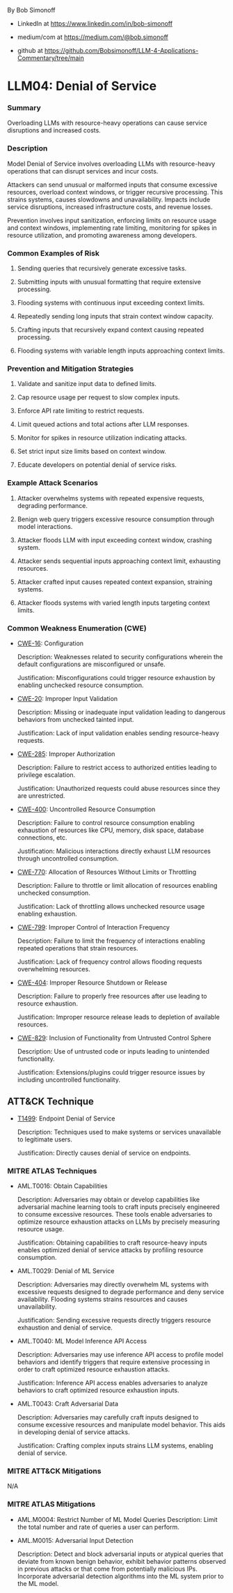 By Bob Simonoff

- LinkedIn at https://www.linkedin.com/in/bob-simonoff

- medium/com at https://medium.com/@bob.simonoff

- github at https://github.com/Bobsimonoff/LLM-4-Applications-Commentary/tree/main


# LLM04: Denial of Service

### Summary

Overloading LLMs with resource-heavy operations can cause service disruptions and increased costs.

### Description

Model Denial of Service involves overloading LLMs with resource-heavy operations that can disrupt services and incur costs. 

Attackers can send unusual or malformed inputs that consume excessive resources, overload context windows, or trigger recursive processing. This strains systems, causes slowdowns and unavailability. Impacts include service disruptions, increased infrastructure costs, and revenue losses.

Prevention involves input sanitization, enforcing limits on resource usage and context windows, implementing rate limiting, monitoring for spikes in resource utilization, and promoting awareness among developers.

### Common Examples of Risk

1. Sending queries that recursively generate excessive tasks. 

2. Submitting inputs with unusual formatting that require extensive processing.

3. Flooding systems with continuous input exceeding context limits. 

4. Repeatedly sending long inputs that strain context window capacity. 

5. Crafting inputs that recursively expand context causing repeated processing.

6. Flooding systems with variable length inputs approaching context limits.

### Prevention and Mitigation Strategies

1. Validate and sanitize input data to defined limits.

2. Cap resource usage per request to slow complex inputs. 

3. Enforce API rate limiting to restrict requests.

4. Limit queued actions and total actions after LLM responses.

5. Monitor for spikes in resource utilization indicating attacks.

6. Set strict input size limits based on context window. 

7. Educate developers on potential denial of service risks.

### Example Attack Scenarios

1. Attacker overwhelms systems with repeated expensive requests, degrading performance.

2. Benign web query triggers excessive resource consumption through model interactions.

3. Attacker floods LLM with input exceeding context window, crashing system. 

4. Attacker sends sequential inputs approaching context limit, exhausting resources.

5. Attacker crafted input causes repeated context expansion, straining systems.

6. Attacker floods systems with varied length inputs targeting context limits.


### Common Weakness Enumeration (CWE)

- [CWE-16](https://cwe.mitre.org/data/definitions/16.html): Configuration

  Description: Weaknesses related to security configurations wherein the default configurations are misconfigured or unsafe.

  Justification: Misconfigurations could trigger resource exhaustion by enabling unchecked resource consumption.

- [CWE-20](https://cwe.mitre.org/data/definitions/20.html): Improper Input Validation

  Description: Missing or inadequate input validation leading to dangerous behaviors from unchecked tainted input.

  Justification: Lack of input validation enables sending resource-heavy requests.

- [CWE-285](https://cwe.mitre.org/data/definitions/285.html): Improper Authorization

  Description: Failure to restrict access to authorized entities leading to privilege escalation.

  Justification: Unauthorized requests could abuse resources since they are unrestricted.

- [CWE-400](https://cwe.mitre.org/data/definitions/400.html): Uncontrolled Resource Consumption

  Description: Failure to control resource consumption enabling exhaustion of resources like CPU, memory, disk space, database connections, etc.

  Justification: Malicious interactions directly exhaust LLM resources through uncontrolled consumption.

- [CWE-770](https://cwe.mitre.org/data/definitions/770.html): Allocation of Resources Without Limits or Throttling

  Description: Failure to throttle or limit allocation of resources enabling unchecked consumption.

  Justification: Lack of throttling allows unchecked resource usage enabling exhaustion.

- [CWE-799](https://cwe.mitre.org/data/definitions/799.html): Improper Control of Interaction Frequency

  Description: Failure to limit the frequency of interactions enabling repeated operations that strain resources.

  Justification: Lack of frequency control allows flooding requests overwhelming resources.

- [CWE-404](https://cwe.mitre.org/data/definitions/404.html): Improper Resource Shutdown or Release

  Description: Failure to properly free resources after use leading to resource exhaustion.

  Justification: Improper resource release leads to depletion of available resources.

- [CWE-829](https://cwe.mitre.org/data/definitions/829.html): Inclusion of Functionality from Untrusted Control Sphere

  Description: Use of untrusted code or inputs leading to unintended functionality.

  Justification: Extensions/plugins could trigger resource issues by including uncontrolled functionality.

## ATT&CK Technique

- [T1499](https://attack.mitre.org/techniques/T1499/): Endpoint Denial of Service

  Description: Techniques used to make systems or services unavailable to legitimate users.

  Justification: Directly causes denial of service on endpoints.


### MITRE ATLAS Techniques

- AML.T0016: Obtain Capabilities  

  Description: Adversaries may obtain or develop capabilities like adversarial machine learning tools to craft inputs precisely engineered to consume excessive resources. These tools enable adversaries to optimize resource exhaustion attacks on LLMs by precisely measuring resource usage.

  Justification: Obtaining capabilities to craft resource-heavy inputs enables optimized denial of service attacks by profiling resource consumption.

- AML.T0029: Denial of ML Service

  Description: Adversaries may directly overwhelm ML systems with excessive requests designed to degrade performance and deny service availability. Flooding systems strains resources and causes unavailability.

  Justification: Sending excessive requests directly triggers resource exhaustion and denial of service.

- AML.T0040: ML Model Inference API Access

  Description: Adversaries may use inference API access to profile model behaviors and identify triggers that require extensive processing in order to craft optimized resource exhaustion attacks.

  Justification: Inference API access enables adversaries to analyze behaviors to craft optimized resource exhaustion inputs.

- AML.T0043: Craft Adversarial Data

  Description: Adversaries may carefully craft inputs designed to consume excessive resources and manipulate model behavior. This aids in developing denial of service attacks.

  Justification: Crafting complex inputs strains LLM systems, enabling denial of service.


### MITRE ATT&CK Mitigations

N/A


### MITRE ATLAS Mitigations

- AML.M0004: Restrict Number of ML Model Queries
  Description: Limit the total number and rate of queries a user can perform.

- AML.M0015: Adversarial Input Detection

  Description: Detect and block adversarial inputs or atypical queries that deviate from known benign behavior, exhibit behavior patterns observed in previous attacks or that come from potentially malicious IPs. Incorporate adversarial detection algorithms into the ML system prior to the ML model.
